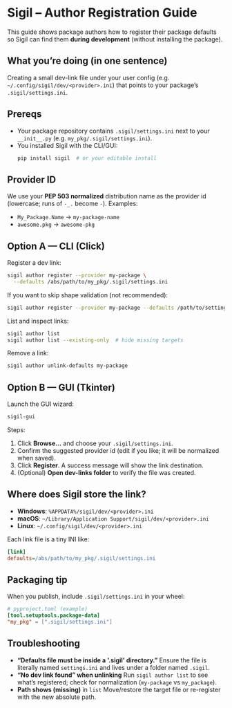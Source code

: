 # Sigil – Author Registration Guide

This guide shows package authors how to register their package defaults so Sigil can find them **during development** (without installing the package).

## What you’re doing (in one sentence)
Creating a small dev-link file under your user config (e.g. `~/.config/sigil/dev/<provider>.ini`) that points to your package’s `.sigil/settings.ini`.

## Prereqs
- Your package repository contains `.sigil/settings.ini` next to your `__init__.py` (e.g. `my_pkg/.sigil/settings.ini`).
- You installed Sigil with the CLI/GUI:
  ```bash
  pip install sigil  # or your editable install
  ```

## Provider ID

We use your **PEP 503 normalized** distribution name as the provider id (lowercase; runs of `-_.` become `-`). Examples:

* `My_Package.Name` → `my-package-name`
* `awesome.pkg` → `awesome-pkg`

## Option A — CLI (Click)

Register a dev link:

```bash
sigil author register --provider my-package \
  --defaults /abs/path/to/my_pkg/.sigil/settings.ini
```

If you want to skip shape validation (not recommended):

```bash
sigil author register --provider my-package --defaults /path/to/settings.ini --no-validate
```

List and inspect links:

```bash
sigil author list
sigil author list --existing-only  # hide missing targets
```

Remove a link:

```bash
sigil author unlink-defaults my-package
```

## Option B — GUI (Tkinter)

Launch the GUI wizard:

```bash
sigil-gui
```

Steps:

1. Click **Browse…** and choose your `.sigil/settings.ini`.
2. Confirm the suggested provider id (edit if you like; it will be normalized when saved).
3. Click **Register**. A success message will show the link destination.
4. (Optional) **Open dev-links folder** to verify the file was created.

## Where does Sigil store the link?

* **Windows**: `%APPDATA%/sigil/dev/<provider>.ini`
* **macOS**: `~/Library/Application Support/sigil/dev/<provider>.ini`
* **Linux**: `~/.config/sigil/dev/<provider>.ini`

Each link file is a tiny INI like:

```ini
[link]
defaults=/abs/path/to/my_pkg/.sigil/settings.ini
```

## Packaging tip

When you publish, include `.sigil/settings.ini` in your wheel:

```toml
# pyproject.toml (example)
[tool.setuptools.package-data]
"my_pkg" = [".sigil/settings.ini"]
```

## Troubleshooting

* **“Defaults file must be inside a '.sigil' directory.”**
  Ensure the file is literally named `settings.ini` and lives under a folder named `.sigil`.
* **“No dev link found” when unlinking**
  Run `sigil author list` to see what’s registered; check for normalization (`my-package` vs `my_package`).
* **Path shows (missing)** in `list`
  Move/restore the target file or re-register with the new absolute path.

